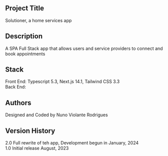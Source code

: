 
## Project Title

Solutioner, a home services app

## Description

A SPA Full Stack app that allows users and service providers to connect and book appointments

## Stack

Front End: Typescript 5.3, Next.js 14.1, Tailwind CSS 3.3  
Back End:

## Authors

Designed and Coded by Nuno Violante Rodrigues

## Version History

2.0 Full rewrite of teh app, Development begun in January, 2024  
1.0 Initial release August, 2023


